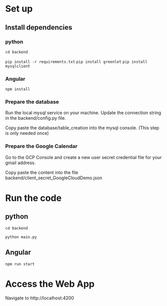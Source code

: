 # Set up

## Install dependencies

### python

`cd backend`

`pip install -r requirements.txt`
`pip install greenlet`
`pip install mysqlclient`

### Angular

`npm install`


### Prepare the database

Run the local mysql service on your machine. Update the connection string in the backend/config.py file.

Copy paste the database/table_creation into the mysql console. (This step is only needed once)

### Prepare the Google Calendar

Go to the GCP Console and create a new user secret credential file for your gmail address.

Copy paste the content into the file backend/client_secret_GoogleCloudDemo.json


# Run the code

## python

`cd backend`

`python main.py`

## Angular

`npm run start`

# Access the Web App

Navigate to http://localhost:4200